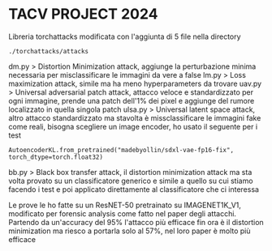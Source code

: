#  TACV PROJECT 2024
Libreria torchattacks modificata con l'aggiunta di 5 file nella directory

```
./torchattacks/attacks
```
dm.py > Distortion Minimization attack, aggiunge la perturbazione minima necessaria per misclassificare le immagini da vere a false
lm.py > Loss maximization attack, simile ma ha meno hyperparameters da trovare
uav.py > Universal adversarial patch attack, attacco veloce e standardizzato per ogni immagine, prende una patch dell'1% dei pixel e aggiunge del rumore localizzato in quella singola patch
ulsa.py > Universal latent space attack, altro attacco standardizzato ma stavolta è missclassificare le immagini fake come reali, bisogna scegliere un image encoder, ho usato il seguente per i test
```
AutoencoderKL.from_pretrained("madebyollin/sdxl-vae-fp16-fix", torch_dtype=torch.float32)
```

bb.py > Black box transfer attack, il distortion minimization attack ma sta volta provato su un classificatore generico e simile a quello su cui stiamo facendo i test e poi applicato direttamente al classificatore che ci interessa

Le prove le ho fatte su un ResNET-50 pretrainato su IMAGENET1K_V1, modificato per forensic analysis come fatto nel paper degli attacchi. Partendo da un'accuracy del 95% l'attacco più efficace fin ora è il distortion minimization ma riesco a portarla solo al 57%, nel loro paper è molto più efficace
